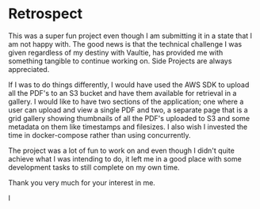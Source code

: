 # Retrospect

This was a super fun project even though I am submitting it in a state that I am not happy with. The good news is that the technical challenge I was given regardless of my destiny with Vaultie, has provided me with something tangible to continue working on. Side Projects are always appreciated.

If I was to do things differently, I would have used the AWS SDK to upload all the PDF's to an S3 bucket and have them available for retrieval in a gallery. I would like to have two sections of the application; one where a user can upload and view a single PDF and two, a separate page that is a grid gallery showing thumbnails of all the PDF's uploaded to S3 and some metadata on them like timestamps and filesizes. I also wish I invested the time in docker-compose rather than using concurrently.

The project was a lot of fun to work on and even though I didn't quite achieve what I was intending to do, it left me in a good place with some development tasks to still complete on my own time.

Thank you very much for your interest in me.

I